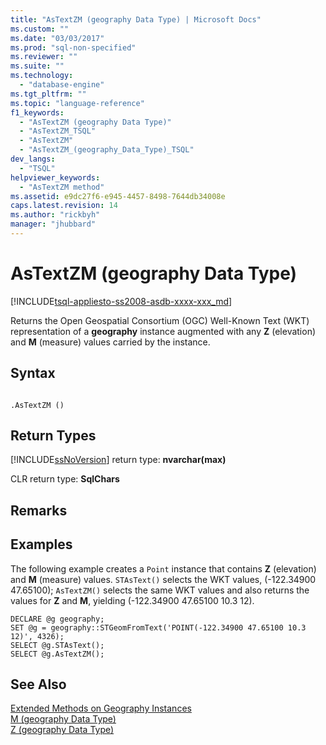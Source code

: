 ```yaml
---
title: "AsTextZM (geography Data Type) | Microsoft Docs"
ms.custom: ""
ms.date: "03/03/2017"
ms.prod: "sql-non-specified"
ms.reviewer: ""
ms.suite: ""
ms.technology: 
  - "database-engine"
ms.tgt_pltfrm: ""
ms.topic: "language-reference"
f1_keywords: 
  - "AsTextZM (geography Data Type)"
  - "AsTextZM_TSQL"
  - "AsTextZM"
  - "AsTextZM_(geography_Data_Type)_TSQL"
dev_langs: 
  - "TSQL"
helpviewer_keywords: 
  - "AsTextZM method"
ms.assetid: e9dc27f6-e945-4457-8498-7644db34008e
caps.latest.revision: 14
ms.author: "rickbyh"
manager: "jhubbard"
---
```

# AsTextZM (geography Data Type)
[!INCLUDE[tsql-appliesto-ss2008-asdb-xxxx-xxx_md](../../../relational-databases/import-export/includes/tsql-appliesto-ss2008-asdb-xxxx-xxx-md.md)]

  Returns the Open Geospatial Consortium (OGC) Well-Known Text (WKT) representation of a **geography** instance augmented with any **Z** (elevation) and **M** (measure) values carried by the instance.  
  
## Syntax  
  
```  
  
.AsTextZM ()  
```  
  
## Return Types  
 [!INCLUDE[ssNoVersion](../../../a9notintoc/includes/ssnoversion-md.md)] return type: **nvarchar(max)**  
  
 CLR return type: **SqlChars**  
  
## Remarks  
  
## Examples  
 The following example creates a `Point` instance that contains **Z** (elevation) and **M** (measure) values. `STAsText()` selects the WKT values, (-122.34900 47.65100); `AsTextZM()` selects the same WKT values and also returns the values for **Z** and **M**, yielding (-122.34900 47.65100 10.3 12).  
  
```  
DECLARE @g geography;  
SET @g = geography::STGeomFromText('POINT(-122.34900 47.65100 10.3 12)', 4326);  
SELECT @g.STAsText();  
SELECT @g.AsTextZM();  
```  
  
## See Also  
 [Extended Methods on Geography Instances](../../../t-sql/data-types/extended-methods-on-geography-instances.md)   
 [M &#40;geography Data Type&#41;](../../../t-sql/data-types/m-geography-data-type.md)   
 [Z &#40;geography Data Type&#41;](../../../t-sql/data-types/z-geography-data-type.md)  
  
  